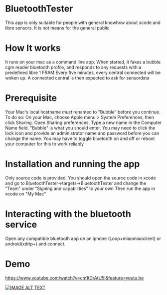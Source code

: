 # BluetoothTester
This app is only suitable for people with general knowhow about xcode and libre sensors. It is not means for the general public

# How It works
It runs on your mac as a command line app. 
When started, it fakes a bubble cgm reader bluetooth profile, and responds to any requests with a predefined libre 1 FRAM
Every five minutes, every central connected will be woken up. A connected central is then expected to ask for sensordata 

# Prerequisite
Your Mac's local hostname *must* renamed to "Bubble" before you continue. To do so:
On your Mac, choose Apple menu > System Preferences, then click Sharing. Open Sharing preferences.
Type a new name in the Computer Name field. "Bubble" is what you should enter. You may need to click the lock icon and provide an administrator name and password before you can change the name.
You may have to toggle bluetooth on and off or reboot your computer for this to work reliably

# Installation and running the app
Only source code is provided. You should open the source code in xcode and go to BluetoothTester->targets->BluetoothTester and change the "Team" under "Signing and capabilities" to your own
Then run the app in xcode on "My Mac"

# Interacting with the bluetooth service
Open any compatible bluetooth app on an iphone (Loop+miaomiaoclient) or android(xdrip+) and connect. 

# Demo
https://www.youtube.com/watch?v=cm1tDrAtU5I&feature=youtu.be

[![IMAGE ALT TEXT](http://img.youtube.com/vi/cm1tDrAtU5I/0.jpg)](http://www.youtube.com/watch?v=cm1tDrAtU5I "Virtual Bubble in action")
